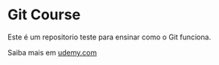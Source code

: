 # Git Course

Este é um repositorio teste para ensinar como o Git funciona.

Saiba mais em [udemy.com](https://udemy.com)
